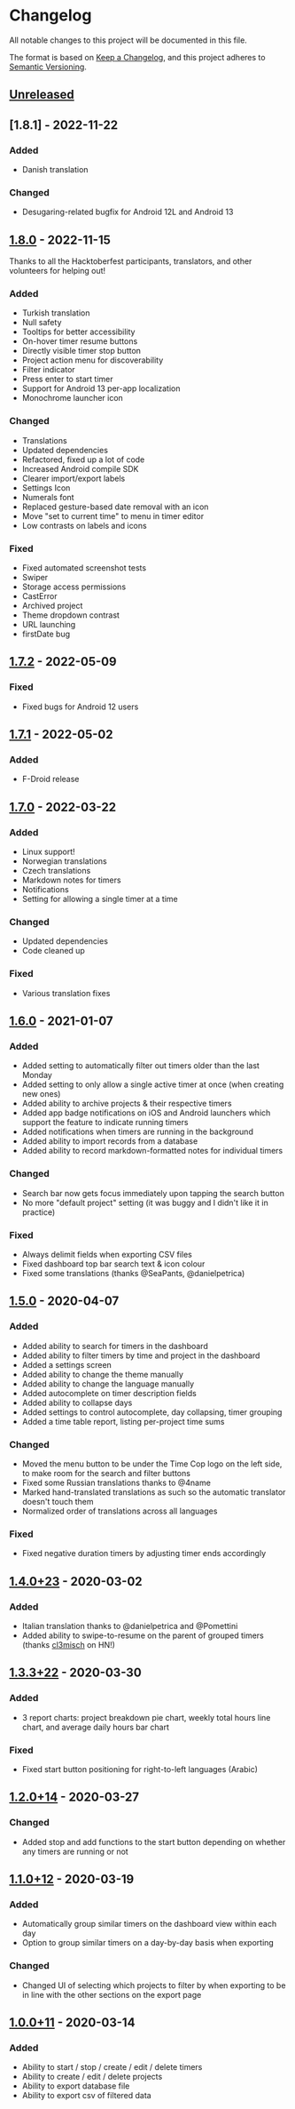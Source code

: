 # Changelog
All notable changes to this project will be documented in this file.

The format is based on [Keep a Changelog](https://keepachangelog.com/en/1.0.0/),
and this project adheres to [Semantic Versioning](https://semver.org/spec/v2.0.0.html).

## [Unreleased]

## [1.8.1] - 2022-11-22
### Added
* Danish translation

### Changed
* Desugaring-related bugfix for Android 12L and Android 13

## [1.8.0] - 2022-11-15
Thanks to all the Hacktoberfest participants, translators, and other volunteers for helping out!

### Added
* Turkish translation
* Null safety
* Tooltips for better accessibility
* On-hover timer resume buttons
* Directly visible timer stop button
* Project action menu for discoverability
* Filter indicator
* Press enter to start timer
* Support for Android 13 per-app localization
* Monochrome launcher icon

### Changed
* Translations
* Updated dependencies
* Refactored, fixed up a lot of code
* Increased Android compile SDK
* Clearer import/export labels
* Settings Icon
* Numerals font
* Replaced gesture-based date removal with an icon
* Move "set to current time" to menu in timer editor
* Low contrasts on labels and icons

### Fixed
* Fixed automated screenshot tests
* Swiper
* Storage access permissions
* CastError
* Archived project
* Theme dropdown contrast
* URL launching
* firstDate bug

## [1.7.2] - 2022-05-09
### Fixed
* Fixed bugs for Android 12 users

## [1.7.1] - 2022-05-02
### Added
* F-Droid release

## [1.7.0] - 2022-03-22
### Added
* Linux support!
* Norwegian translations
* Czech translations
* Markdown notes for timers
* Notifications
* Setting for allowing a single timer at a time

### Changed
* Updated dependencies
* Code cleaned up

### Fixed
* Various translation fixes

## [1.6.0] - 2021-01-07
### Added
* Added setting to automatically filter out timers older than the last Monday
* Added setting to only allow a single active timer at once (when creating new ones)
* Added ability to archive projects & their respective timers
* Added app badge notifications on iOS and Android launchers which support the feature to indicate running timers
* Added notifications when timers are running in the background
* Added ability to import records from a database
* Added ability to record markdown-formatted notes for individual timers

### Changed
* Search bar now gets focus immediately upon tapping the search button
* No more "default project" setting (it was buggy and I didn't like it in practice)

### Fixed
* Always delimit fields when exporting CSV files
* Fixed dashboard top bar search text & icon colour
* Fixed some translations (thanks @SeaPants, @danielpetrica)

## [1.5.0] - 2020-04-07
### Added
* Added ability to search for timers in the dashboard
* Added ability to filter timers by time and project in the dashboard
* Added a settings screen
* Added ability to change the theme manually
* Added ability to change the language manually
* Added autocomplete on timer description fields
* Added ability to collapse days
* Added settings to control autocomplete, day collapsing, timer grouping
* Added a time table report, listing per-project time sums

### Changed
* Moved the menu button to be under the Time Cop logo on the left side, to make room for the search and filter buttons
* Fixed some Russian translations thanks to @4name
* Marked hand-translated translations as such so the automatic translator doesn't touch them
* Normalized order of translations across all languages

### Fixed
* Fixed negative duration timers by adjusting timer ends accordingly

## [1.4.0+23] - 2020-03-02
### Added
* Italian translation thanks to @danielpetrica and @Pomettini
* Added ability to swipe-to-resume on the parent of grouped timers (thanks [cl3misch](https://news.ycombinator.com/item?id=22750635) on HN!)

## [1.3.3+22] - 2020-03-30
### Added
* 3 report charts: project breakdown pie chart, weekly total hours line chart, and average daily hours bar chart

### Fixed
* Fixed start button positioning for right-to-left languages (Arabic)

## [1.2.0+14] - 2020-03-27
### Changed
* Added stop and add functions to the start button depending on whether any timers are running or not

## [1.1.0+12] - 2020-03-19
### Added
* Automatically group similar timers on the dashboard view within each day
* Option to group similar timers on a day-by-day basis when exporting

### Changed
* Changed UI of selecting which projects to filter by when exporting to be in line
  with the other sections on the export page

## [1.0.0+11] - 2020-03-14
### Added
* Ability to start / stop / create / edit / delete timers
* Ability to create / edit / delete projects
* Ability to export database file
* Ability to export csv of filtered data

[Unreleased]: https://github.com/hamaluik/timecop/compare/v1.8.0...HEAD
[1.8.0]: https://github.com/hamaluik/timecop/compare/v1.7.2...v1.8.0
[1.7.2]: https://github.com/hamaluik/timecop/compare/v1.7.1...v1.7.2
[1.7.1]: https://github.com/hamaluik/timecop/compare/v1.7.0...v1.7.1
[1.7.0]: https://github.com/hamaluik/timecop/compare/v1.6.0...v1.7.0
[1.6.0]: https://github.com/hamaluik/timecop/compare/v1.5.0...v1.6.0
[1.5.0]: https://github.com/hamaluik/timecop/compare/v1.4.0+23...v1.5.0
[1.4.0+23]: https://github.com/hamaluik/timecop/compare/v1.3.3+22...v1.4.0+23
[1.3.3+22]: https://github.com/hamaluik/timecop/compare/v1.2.0+14...v1.3.3+22
[1.2.0+14]: https://github.com/hamaluik/timecop/compare/v1.1.0+12...v1.2.0+14
[1.1.0+12]: https://github.com/hamaluik/timecop/compare/v1.0.0+11...v1.1.0+12
[1.0.0+11]: https://github.com/hamaluik/timecop/compare/223213...v1.0.0+11
